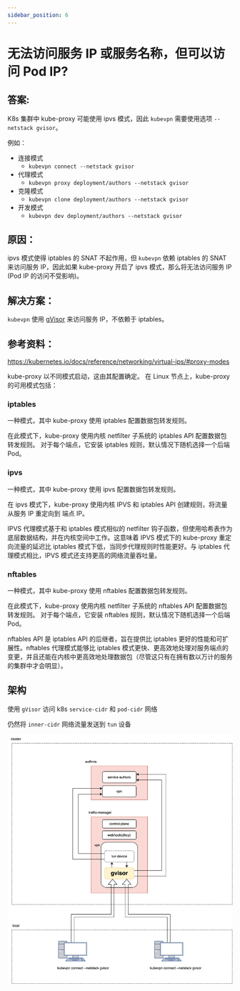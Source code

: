```yaml
---
sidebar_position: 6
---
```


# 无法访问服务 IP 或服务名称，但可以访问 Pod IP?

## 答案:

K8s 集群中 kube-proxy 可能使用 ipvs 模式，因此 `kubevpn` 需要使用选项 `--netstack gvisor`。

例如：

- 连接模式
    - `kubevpn connect --netstack gvisor`
- 代理模式
    - `kubevpn proxy deployment/authors --netstack gvisor`
- 克隆模式
    - `kubevpn clone deployment/authors --netstack gvisor`
- 开发模式
    - `kubevpn dev deployment/authors --netstack gvisor`

## 原因：

ipvs 模式使得 iptables 的 SNAT 不起作用，但 `kubevpn` 依赖 iptables 的 SNAT 来访问服务 IP，因此如果
kube-proxy 开启了 ipvs 模式，那么将无法访问服务 IP (Pod IP 的访问不受影响)。

## 解决方案：

`kubevpn` 使用 [gVisor](https://github.com/google/gvisor) 来访问服务 IP，不依赖于 iptables。

## 参考资料：

https://kubernetes.io/docs/reference/networking/virtual-ips/#proxy-modes

kube-proxy 以不同模式启动，这由其配置确定。
在 Linux 节点上，kube-proxy 的可用模式包括：

### iptables

一种模式，其中 kube-proxy 使用 iptables 配置数据包转发规则。

在此模式下，kube-proxy 使用内核 netfilter 子系统的 iptables API 配置数据包转发规则。
对于每个端点，它安装 iptables 规则，默认情况下随机选择一个后端 Pod。

### ipvs

一种模式，其中 kube-proxy 使用 ipvs 配置数据包转发规则。

在 ipvs 模式下，kube-proxy 使用内核 IPVS 和 iptables API 创建规则，将流量从服务 IP 重定向到
端点 IP。

IPVS 代理模式基于和 iptables 模式相似的 netfilter 钩子函数，但使用哈希表作为底层数据结构，并在内核空间中工作。这意味着 IPVS
模式下的 kube-proxy 重定向流量的延迟比 iptables 模式下低，当同步代理规则时性能更好。与
iptables 代理模式相比，IPVS 模式还支持更高的网络流量吞吐量。

### nftables

一种模式，其中 kube-proxy 使用 nftables 配置数据包转发规则。

在此模式下，kube-proxy 使用内核 netfilter 子系统的 nftables API 配置数据包转发规则。
对于每个端点，它安装 nftables 规则，默认情况下随机选择一个后端 Pod。

nftables API 是 iptables API 的后继者，旨在提供比 iptables 更好的性能和可扩展性。nftables 代理模式能够比 iptables
模式更快、更高效地处理对服务端点的变更，并且还能在内核中更高效地处理数据包（尽管这只有在拥有数以万计的服务的集群中才会明显）。

## 架构

使用 `gVisor` 访问 k8s `service-cidr` 和 `pod-cidr` 网络

仍然将 `inner-cidr` 网络流量发送到 `tun` 设备

![connect_network_stack_gvisor.svg](img/connect_network_stack_gvisor.svg)
